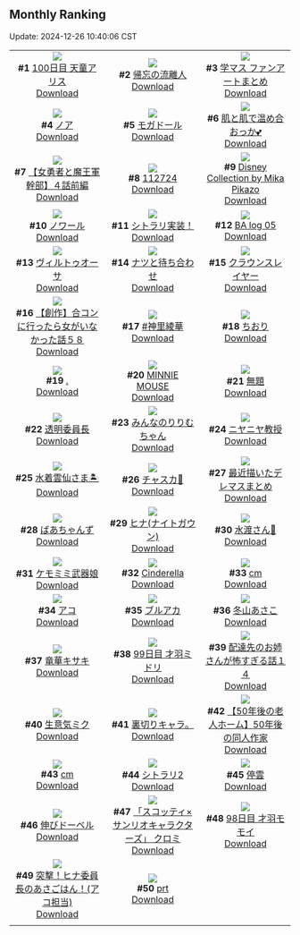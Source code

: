 ## Monthly Ranking
Update: 2024-12-26 10:40:06 CST

|      |      |      |
| :----: | :----: | :----: |
| ![](https://i.pixiv.re/c/240x480/img-master/img/2024/11/27/00/00/42/124662903_p0_master1200.jpg)<br>**#1** [100日目 天童アリス](https://www.pixiv.net/artworks/124662903)<br>[Download](https://i.pixiv.re/img-original/img/2024/11/27/00/00/42/124662903_p0.png) | ![](https://i.pixiv.re/c/240x480/img-master/img/2024/11/27/00/00/18/124662805_p0_master1200.jpg)<br>**#2** [帰忘の流離人](https://www.pixiv.net/artworks/124662805)<br>[Download](https://i.pixiv.re/img-original/img/2024/11/27/00/00/18/124662805_p0.jpg) | ![](https://i.pixiv.re/c/240x480/img-master/img/2024/11/27/19/49/48/124682584_p0_master1200.jpg)<br>**#3** [学マス ファンアートまとめ](https://www.pixiv.net/artworks/124682584)<br>[Download](https://i.pixiv.re/img-original/img/2024/11/27/19/49/48/124682584_p0.png) |
| ![](https://i.pixiv.re/c/240x480/img-master/img/2024/11/27/15/31/32/124676748_p0_master1200.jpg)<br>**#4** [ノア](https://www.pixiv.net/artworks/124676748)<br>[Download](https://i.pixiv.re/img-original/img/2024/11/27/15/31/32/124676748_p0.png) | ![](https://i.pixiv.re/c/240x480/img-master/img/2024/11/27/22/00/07/124686704_p0_master1200.jpg)<br>**#5** [モガドール](https://www.pixiv.net/artworks/124686704)<br>[Download](https://i.pixiv.re/img-original/img/2024/11/27/22/00/07/124686704_p0.jpg) | ![](https://i.pixiv.re/c/240x480/img-master/img/2024/11/27/00/00/17/124662795_p0_master1200.jpg)<br>**#6** [肌と肌で温め合おっか💕](https://www.pixiv.net/artworks/124662795)<br>[Download](https://i.pixiv.re/img-original/img/2024/11/27/00/00/17/124662795_p0.jpg) |
| ![](https://i.pixiv.re/c/240x480/img-master/img/2024/11/27/00/04/20/124663228_p0_master1200.jpg)<br>**#7** [【女勇者と魔王軍幹部】４話前編](https://www.pixiv.net/artworks/124663228)<br>[Download](https://i.pixiv.re/img-original/img/2024/11/27/00/04/20/124663228_p0.jpg) | ![](https://i.pixiv.re/c/240x480/img-master/img/2024/11/27/21/06/24/124685005_p0_master1200.jpg)<br>**#8** [112724](https://www.pixiv.net/artworks/124685005)<br>[Download](https://i.pixiv.re/img-original/img/2024/11/27/21/06/24/124685005_p0.jpg) | ![](https://i.pixiv.re/c/240x480/img-master/img/2024/11/26/00/00/52/124635058_p0_master1200.jpg)<br>**#9** [Disney Collection by Mika Pikazo](https://www.pixiv.net/artworks/124635058)<br>[Download](https://i.pixiv.re/img-original/img/2024/11/26/00/00/52/124635058_p0.png) |
| ![](https://i.pixiv.re/c/240x480/img-master/img/2024/11/27/19/45/08/124682472_p0_master1200.jpg)<br>**#10** [ノワール](https://www.pixiv.net/artworks/124682472)<br>[Download](https://i.pixiv.re/img-original/img/2024/11/27/19/45/08/124682472_p0.jpg) | ![](https://i.pixiv.re/c/240x480/img-master/img/2024/11/27/01/08/44/124665328_p0_master1200.jpg)<br>**#11** [シトラリ実装！](https://www.pixiv.net/artworks/124665328)<br>[Download](https://i.pixiv.re/img-original/img/2024/11/27/01/08/44/124665328_p0.jpg) | ![](https://i.pixiv.re/c/240x480/img-master/img/2024/11/28/22/54/56/124673485_p0_master1200.jpg)<br>**#12** [BA log 05](https://www.pixiv.net/artworks/124673485)<br>[Download](https://i.pixiv.re/img-original/img/2024/11/28/22/54/56/124673485_p0.png) |
| ![](https://i.pixiv.re/c/240x480/img-master/img/2024/11/25/00/00/28/124607066_p0_master1200.jpg)<br>**#13** [ヴィルトゥオーサ](https://www.pixiv.net/artworks/124607066)<br>[Download](https://i.pixiv.re/img-original/img/2024/11/25/00/00/28/124607066_p0.jpg) | ![](https://i.pixiv.re/c/240x480/img-master/img/2024/11/27/19/11/14/124681623_p0_master1200.jpg)<br>**#14** [ナツと待ち合わせ](https://www.pixiv.net/artworks/124681623)<br>[Download](https://i.pixiv.re/img-original/img/2024/11/27/19/11/14/124681623_p0.png) | ![](https://i.pixiv.re/c/240x480/img-master/img/2024/11/27/17/00/46/124678475_p0_master1200.jpg)<br>**#15** [クラウンスレイヤー](https://www.pixiv.net/artworks/124678475)<br>[Download](https://i.pixiv.re/img-original/img/2024/11/27/17/00/46/124678475_p0.jpg) |
| ![](https://i.pixiv.re/c/240x480/img-master/img/2024/11/29/00/00/27/124719171_p0_master1200.jpg)<br>**#16** [【創作】合コンに行ったら女がいなかった話５８](https://www.pixiv.net/artworks/124719171)<br>[Download](https://i.pixiv.re/img-original/img/2024/11/29/00/00/27/124719171_p0.png) | ![](https://i.pixiv.re/c/240x480/img-master/img/2024/11/27/22/03/22/124686880_p0_master1200.jpg)<br>**#17** [#神里綾華](https://www.pixiv.net/artworks/124686880)<br>[Download](https://i.pixiv.re/img-original/img/2024/11/27/22/03/22/124686880_p0.jpg) | ![](https://i.pixiv.re/c/240x480/img-master/img/2024/11/27/00/00/16/124662794_p0_master1200.jpg)<br>**#18** [ちおり](https://www.pixiv.net/artworks/124662794)<br>[Download](https://i.pixiv.re/img-original/img/2024/11/27/00/00/16/124662794_p0.jpg) |
| ![](https://i.pixiv.re/c/240x480/img-master/img/2024/11/26/00/00/20/124634937_p0_master1200.jpg)<br>**#19** [.](https://www.pixiv.net/artworks/124634937)<br>[Download](https://i.pixiv.re/img-original/img/2024/11/26/00/00/20/124634937_p0.jpg) | ![](https://i.pixiv.re/c/240x480/img-master/img/2024/11/28/00/00/48/124691127_p0_master1200.jpg)<br>**#20** [MINNIE MOUSE](https://www.pixiv.net/artworks/124691127)<br>[Download](https://i.pixiv.re/img-original/img/2024/11/28/00/00/48/124691127_p0.png) | ![](https://i.pixiv.re/c/240x480/img-master/img/2024/11/26/18/00/09/124651484_p0_master1200.jpg)<br>**#21** [無題](https://www.pixiv.net/artworks/124651484)<br>[Download](https://i.pixiv.re/img-original/img/2024/11/26/18/00/09/124651484_p0.jpg) |
| ![](https://i.pixiv.re/c/240x480/img-master/img/2024/11/26/19/56/35/124654525_p0_master1200.jpg)<br>**#22** [透明委員長](https://www.pixiv.net/artworks/124654525)<br>[Download](https://i.pixiv.re/img-original/img/2024/11/26/19/56/35/124654525_p0.jpg) | ![](https://i.pixiv.re/c/240x480/img-master/img/2024/11/29/00/00/17/124719109_p0_master1200.jpg)<br>**#23** [みんなのりりむちゃん](https://www.pixiv.net/artworks/124719109)<br>[Download](https://i.pixiv.re/img-original/img/2024/11/29/00/00/17/124719109_p0.jpg) | ![](https://i.pixiv.re/c/240x480/img-master/img/2024/11/27/20/15/47/124683423_p0_master1200.jpg)<br>**#24** [ニヤニヤ教授](https://www.pixiv.net/artworks/124683423)<br>[Download](https://i.pixiv.re/img-original/img/2024/11/27/20/15/47/124683423_p0.png) |
| ![](https://i.pixiv.re/c/240x480/img-master/img/2024/11/26/20/40/58/124655936_p0_master1200.jpg)<br>**#25** [水着雲仙さま🏝️](https://www.pixiv.net/artworks/124655936)<br>[Download](https://i.pixiv.re/img-original/img/2024/11/26/20/40/58/124655936_p0.png) | ![](https://i.pixiv.re/c/240x480/img-master/img/2024/11/27/01/05/49/124665242_p0_master1200.jpg)<br>**#26** [チャスカ🎨](https://www.pixiv.net/artworks/124665242)<br>[Download](https://i.pixiv.re/img-original/img/2024/11/27/01/05/49/124665242_p0.jpg) | ![](https://i.pixiv.re/c/240x480/img-master/img/2024/11/27/19/34/20/124682194_p0_master1200.jpg)<br>**#27** [最近描いたデレマスまとめ](https://www.pixiv.net/artworks/124682194)<br>[Download](https://i.pixiv.re/img-original/img/2024/11/27/19/34/20/124682194_p0.png) |
| ![](https://i.pixiv.re/c/240x480/img-master/img/2024/11/28/00/00/12/124690985_p0_master1200.jpg)<br>**#28** [ばあちゃんず](https://www.pixiv.net/artworks/124690985)<br>[Download](https://i.pixiv.re/img-original/img/2024/11/28/00/00/12/124690985_p0.jpg) | ![](https://i.pixiv.re/c/240x480/img-master/img/2024/11/27/18/02/18/124679892_p0_master1200.jpg)<br>**#29** [ヒナ(ナイトガウン)](https://www.pixiv.net/artworks/124679892)<br>[Download](https://i.pixiv.re/img-original/img/2024/11/27/18/02/18/124679892_p0.jpg) | ![](https://i.pixiv.re/c/240x480/img-master/img/2024/11/27/18/38/45/124680760_p0_master1200.jpg)<br>**#30** [水渡さん🌺](https://www.pixiv.net/artworks/124680760)<br>[Download](https://i.pixiv.re/img-original/img/2024/11/27/18/38/45/124680760_p0.jpg) |
| ![](https://i.pixiv.re/c/240x480/img-master/img/2024/11/27/00/00/22/124662820_p0_master1200.jpg)<br>**#31** [ケモミミ武器娘](https://www.pixiv.net/artworks/124662820)<br>[Download](https://i.pixiv.re/img-original/img/2024/11/27/00/00/22/124662820_p0.png) | ![](https://i.pixiv.re/c/240x480/img-master/img/2024/11/27/00/00/15/124662784_p0_master1200.jpg)<br>**#32** [Cinderella](https://www.pixiv.net/artworks/124662784)<br>[Download](https://i.pixiv.re/img-original/img/2024/11/27/00/00/15/124662784_p0.jpg) | ![](https://i.pixiv.re/c/240x480/img-master/img/2024/11/27/21/11/10/124685160_p0_master1200.jpg)<br>**#33** [cm](https://www.pixiv.net/artworks/124685160)<br>[Download](https://i.pixiv.re/img-original/img/2024/11/27/21/11/10/124685160_p0.png) |
| ![](https://i.pixiv.re/c/240x480/img-master/img/2024/11/27/19/12/28/124681665_p0_master1200.jpg)<br>**#34** [アコ](https://www.pixiv.net/artworks/124681665)<br>[Download](https://i.pixiv.re/img-original/img/2024/11/27/19/12/28/124681665_p0.jpg) | ![](https://i.pixiv.re/c/240x480/img-master/img/2024/11/29/20/15/16/124719594_p0_master1200.jpg)<br>**#35** [ブルアカ](https://www.pixiv.net/artworks/124719594)<br>[Download](https://i.pixiv.re/img-original/img/2024/11/29/20/15/16/124719594_p0.jpg) | ![](https://i.pixiv.re/c/240x480/img-master/img/2024/11/26/17/30/01/124650823_p0_master1200.jpg)<br>**#36** [冬山あさこ](https://www.pixiv.net/artworks/124650823)<br>[Download](https://i.pixiv.re/img-original/img/2024/11/26/17/30/01/124650823_p0.png) |
| ![](https://i.pixiv.re/c/240x480/img-master/img/2024/11/26/10/43/38/124644395_p0_master1200.jpg)<br>**#37** [竜華キサキ](https://www.pixiv.net/artworks/124644395)<br>[Download](https://i.pixiv.re/img-original/img/2024/11/26/10/43/38/124644395_p0.png) | ![](https://i.pixiv.re/c/240x480/img-master/img/2024/11/26/00/00/13/124634908_p0_master1200.jpg)<br>**#38** [99日目 才羽ミドリ](https://www.pixiv.net/artworks/124634908)<br>[Download](https://i.pixiv.re/img-original/img/2024/11/26/00/00/13/124634908_p0.png) | ![](https://i.pixiv.re/c/240x480/img-master/img/2024/11/27/10/11/40/124672355_p0_master1200.jpg)<br>**#39** [配達先のお姉さんが怖すぎる話１４](https://www.pixiv.net/artworks/124672355)<br>[Download](https://i.pixiv.re/img-original/img/2024/11/27/10/11/40/124672355_p0.jpg) |
| ![](https://i.pixiv.re/c/240x480/img-master/img/2024/11/28/20/00/06/124711038_p0_master1200.jpg)<br>**#40** [生意気ミク](https://www.pixiv.net/artworks/124711038)<br>[Download](https://i.pixiv.re/img-original/img/2024/11/28/20/00/06/124711038_p0.jpg) | ![](https://i.pixiv.re/c/240x480/img-master/img/2024/11/28/00/35/12/124669748_p0_master1200.jpg)<br>**#41** [裏切りキャラ。](https://www.pixiv.net/artworks/124669748)<br>[Download](https://i.pixiv.re/img-original/img/2024/11/28/00/35/12/124669748_p0.jpg) | ![](https://i.pixiv.re/c/240x480/img-master/img/2024/11/25/18/00/24/124623931_p0_master1200.jpg)<br>**#42** [【50年後の老人ホーム】50年後の同人作家](https://www.pixiv.net/artworks/124623931)<br>[Download](https://i.pixiv.re/img-original/img/2024/11/25/18/00/24/124623931_p0.jpg) |
| ![](https://i.pixiv.re/c/240x480/img-master/img/2024/11/27/21/13/14/124685213_p0_master1200.jpg)<br>**#43** [cm](https://www.pixiv.net/artworks/124685213)<br>[Download](https://i.pixiv.re/img-original/img/2024/11/27/21/13/14/124685213_p0.png) | ![](https://i.pixiv.re/c/240x480/img-master/img/2024/11/26/00/07/08/124635422_p0_master1200.jpg)<br>**#44** [シトラリ2](https://www.pixiv.net/artworks/124635422)<br>[Download](https://i.pixiv.re/img-original/img/2024/11/26/00/07/08/124635422_p0.jpg) | ![](https://i.pixiv.re/c/240x480/img-master/img/2024/11/25/00/00/28/124607064_p0_master1200.jpg)<br>**#45** [停雲](https://www.pixiv.net/artworks/124607064)<br>[Download](https://i.pixiv.re/img-original/img/2024/11/25/00/00/28/124607064_p0.png) |
| ![](https://i.pixiv.re/c/240x480/img-master/img/2024/11/27/07/27/10/124670297_p0_master1200.jpg)<br>**#46** [伸びドーベル](https://www.pixiv.net/artworks/124670297)<br>[Download](https://i.pixiv.re/img-original/img/2024/11/27/07/27/10/124670297_p0.jpg) | ![](https://i.pixiv.re/c/240x480/img-master/img/2024/11/27/00/00/12/124662771_p0_master1200.jpg)<br>**#47** [「スコッティ×サンリオキャラクターズ」 クロミ](https://www.pixiv.net/artworks/124662771)<br>[Download](https://i.pixiv.re/img-original/img/2024/11/27/00/00/12/124662771_p0.png) | ![](https://i.pixiv.re/c/240x480/img-master/img/2024/11/25/00/00/20/124607030_p0_master1200.jpg)<br>**#48** [98日目 才羽モモイ](https://www.pixiv.net/artworks/124607030)<br>[Download](https://i.pixiv.re/img-original/img/2024/11/25/00/00/20/124607030_p0.png) |
| ![](https://i.pixiv.re/c/240x480/img-master/img/2024/11/26/07/00/03/124641610_p0_master1200.jpg)<br>**#49** [突撃！ヒナ委員長のあさごはん！(アコ担当)](https://www.pixiv.net/artworks/124641610)<br>[Download](https://i.pixiv.re/img-original/img/2024/11/26/07/00/03/124641610_p0.png) | ![](https://i.pixiv.re/c/240x480/img-master/img/2024/11/26/22/11/58/124658997_p0_master1200.jpg)<br>**#50** [prt](https://www.pixiv.net/artworks/124658997)<br>[Download](https://i.pixiv.re/img-original/img/2024/11/26/22/11/58/124658997_p0.jpg) |
|      |
